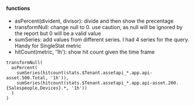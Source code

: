 #### functions

* asPercent(divident, divisor): divide and then show the precentage
* transformNull: change null to 0. use caution, as null will be ignored by the report but 0 will be a valid value
* sumSeries: add values from different series. I had 4 series for the query. Handy for SingleStat metric
* hitCount(metric, '1h'): show hit count given the time frame

```
transformNull(
  asPercent(
    sumSeries(hitcount(stats.$Tenant.assetapi_*.app.api-asset.500.Total, '1h')), 
    sumSeries(hitcount(stats.$Tenant.assetapi_*.app.api-asset.200.{Salespeople,Devices}.*, '1h'))
  )
)
```
